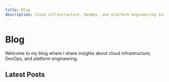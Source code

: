 ```yaml
---
title: Blog
description: Cloud infrastructure, DevOps, and platform engineering insights
---
```


# Blog

Welcome to my blog where I share insights about cloud infrastructure, DevOps, and platform engineering.

<!-- Enhanced search box will be inserted here by JavaScript -->

<div id="blog-filters" class="blog-filters">
    <!-- Filter controls will be dynamically generated here -->
</div>

## Latest Posts